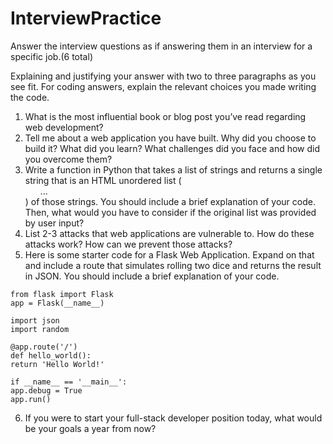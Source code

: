 # InterviewPractice
Answer the interview questions as if answering them in an interview for a specific job.(6 total)

Explaining and justifying your answer with two to three paragraphs as you see fit. For coding answers, explain the relevant choices you made writing the code.

1. What is the most influential book or blog post you’ve read regarding web development?
2. Tell me about a web application you have built. Why did you choose to build it? What did you learn? What challenges did you face and how did you overcome them?
3. Write a function in Python that takes a list of strings and returns a single string that is an HTML unordered list (<ul>...</ul>) of those strings. You should include a brief explanation of your code. Then, what would you have to consider if the original list was provided by user input?
4. List 2-3 attacks that web applications are vulnerable to. How do these attacks work? How can we prevent those attacks?
5. Here is some starter code for a Flask Web Application. Expand on that and include a route that simulates rolling two dice and returns the result in JSON. You should include a brief explanation of your code.
  ```
from flask import Flask
app = Flask(__name__)

import json
import random

@app.route('/')
def hello_world():
return 'Hello World!'

if __name__ == '__main__':
app.debug = True
app.run()

  ```
6. If you were to start your full-stack developer position today, what would be your goals a year from now?
